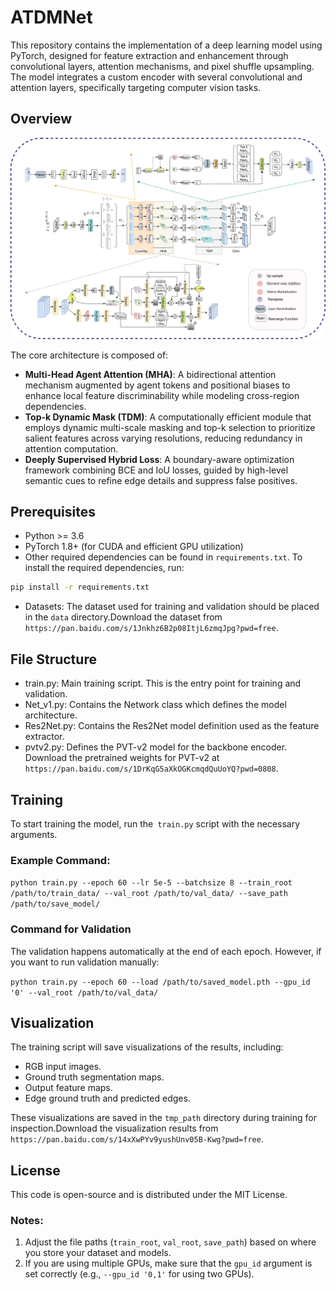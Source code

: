 # ATDMNet
This repository contains the implementation of a deep learning model using PyTorch, designed for feature extraction and enhancement through convolutional layers, attention mechanisms, and pixel shuffle upsampling. The model integrates a custom encoder with several convolutional and attention layers, specifically targeting computer vision tasks.
## Overview
![image](new1.png)

The core architecture is composed of:
- **Multi-Head Agent Attention (MHA)**: A bidirectional attention mechanism augmented by agent tokens and positional biases to enhance local feature discriminability while modeling cross-region dependencies.
- **Top-k Dynamic Mask (TDM)**: A computationally efficient module that employs dynamic multi-scale masking and top-k selection to prioritize salient features across varying resolutions, reducing redundancy in attention computation.
- **Deeply Supervised Hybrid Loss**: A boundary-aware optimization framework combining BCE and IoU losses, guided by high-level semantic cues to refine edge details and suppress false positives.

## Prerequisites
- Python >= 3.6
- PyTorch 1.8+ (for CUDA and efficient GPU utilization)
- Other required dependencies can be found in `requirements.txt`.
To install the required dependencies, run:
```bash
pip install -r requirements.txt 
```
- Datasets: The dataset used for training and validation should be placed in the `data` directory.Download the dataset from `https://pan.baidu.com/s/1Jnkhz6B2p08ItjL6zmqJpg?pwd=free`.

## File Structure
- train.py: Main training script. This is the entry point for training and validation.
- Net_v1.py: Contains the Network class which defines the model architecture.
- Res2Net.py: Contains the Res2Net model definition used as the feature extractor.
- pvtv2.py: Defines the PVT-v2 model for the backbone encoder. Download the pretrained weights for PVT-v2 at `https://pan.baidu.com/s/1DrKqG5aXkOGKcmqdQuUoYQ?pwd=0808`.

## Training
To start training the model, run the` train.py` script with the necessary arguments.
### Example Command:
`python train.py --epoch 60 --lr 5e-5 --batchsize 8 --train_root /path/to/train_data/ --val_root /path/to/val_data/ --save_path /path/to/save_model/
`
### Command for Validation
The validation happens automatically at the end of each epoch. However, if you want to run validation manually:

`python train.py --epoch 60 --load /path/to/saved_model.pth --gpu_id '0' --val_root /path/to/val_data/
`
## Visualization
The training script will save visualizations of the results, including:
- RGB input images. 
- Ground truth segmentation maps. 
- Output feature maps. 
- Edge ground truth and predicted edges.

These visualizations are saved in the `tmp_path` directory during training for inspection.Download the visualization results from `https://pan.baidu.com/s/14xXwPYv9yushUnv05B-Kwg?pwd=free`.

## License
This code is open-source and is distributed under the MIT License.
### Notes:
1. Adjust the file paths (`train_root`, `val_root`, `save_path`) based on where you store your dataset and models.
2. If you are using multiple GPUs, make sure that the `gpu_id` argument is set correctly (e.g., `--gpu_id '0,1'` for using two GPUs).

